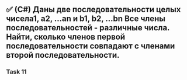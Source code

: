 ## :white_check_mark: (C#) Даны две последовательности целых чиселa1,  a2, ...an  и  b1,  b2, ...bn Все члены последовательностей - различные числа. Найти, сколько членов первой   последовательности   совпадают   с   членами   второй последовательности.

### Task 11
